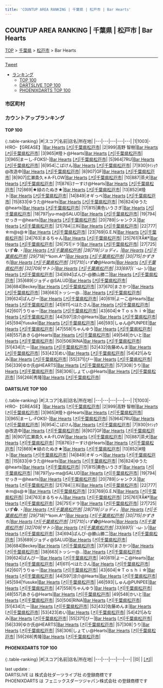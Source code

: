 ```yaml
---
title: 'COUNTUP AREA RANKING | 千葉県 | 松戸市 | Bar Hearts'
---
```

## COUNTUP AREA RANKING | 千葉県 | 松戸市 | Bar Hearts

[TOP](/darts/rank/) > [千葉県](/darts/rank/千葉県/) > [松戸市](/darts/rank/千葉県/松戸市/) > Bar Hearts

___

<a href="https://twitter.com/share?ref_src=twsrc%5Etfw" data-text="COUNTUP AREA RANKING | 千葉県松戸市Bar Hearts" class="twitter-share-button" data-hashtags="DARTSLIVE,PHOENIXDARTS,darts,ダーツ" data-show-count="false">Tweet</a>

* [ランキング](#カウントアップランキング)
    * [TOP 100](#top-100)
    * [DARTSLIVE TOP 100](#dartslive-top-100)
    * [PHOENIXDARTS TOP 100](#phoenixdarts-top-100)

### 市区町村

<ul>

</ul>

### カウントアップランキング

#### TOP 100



{:.table-ranking}
|#|スコア|名前|店名|所在地|
|---|---|---|---|---|
|1|1003|<span class="rank-name-dl">-H!RO-【GREASE】</span>|<a href="/darts/rank/shops/b5c2d3105f4af961a3f63593b5358cc4.html">Bar Hearts</a> <a href="https://search.dartslive.com/jp/shop/b5c2d3105f4af961a3f63593b5358cc4">[↗]</a>|<a href="/darts/rank/千葉県/松戸市">千葉県松戸市</a>|
|2|999|<span class="rank-name-dl">高野 智樹</span>|<a href="/darts/rank/shops/b5c2d3105f4af961a3f63593b5358cc4.html">Bar Hearts</a> <a href="https://search.dartslive.com/jp/shop/b5c2d3105f4af961a3f63593b5358cc4">[↗]</a>|<a href="/darts/rank/千葉県/松戸市">千葉県松戸市</a>|
|3|965|<span class="rank-name-dl">#陸ト@Hearts</span>|<a href="/darts/rank/shops/b5c2d3105f4af961a3f63593b5358cc4.html">Bar Hearts</a> <a href="https://search.dartslive.com/jp/shop/b5c2d3105f4af961a3f63593b5358cc4">[↗]</a>|<a href="/darts/rank/千葉県/松戸市">千葉県松戸市</a>|
|3|965|<span class="rank-name-dl">まーし-FOKS!-</span>|<a href="/darts/rank/shops/b5c2d3105f4af961a3f63593b5358cc4.html">Bar Hearts</a> <a href="https://search.dartslive.com/jp/shop/b5c2d3105f4af961a3f63593b5358cc4">[↗]</a>|<a href="/darts/rank/千葉県/松戸市">千葉県松戸市</a>|
|5|964|<span class="rank-name-dl">7RU</span>|<a href="/darts/rank/shops/b5c2d3105f4af961a3f63593b5358cc4.html">Bar Hearts</a> <a href="https://search.dartslive.com/jp/shop/b5c2d3105f4af961a3f63593b5358cc4">[↗]</a>|<a href="/darts/rank/千葉県/松戸市">千葉県松戸市</a>|
|6|954|<span class="rank-name-dl">こばけん</span>|<a href="/darts/rank/shops/b5c2d3105f4af961a3f63593b5358cc4.html">Bar Hearts</a> <a href="https://search.dartslive.com/jp/shop/b5c2d3105f4af961a3f63593b5358cc4">[↗]</a>|<a href="/darts/rank/千葉県/松戸市">千葉県松戸市</a>|
|7|930|<span class="rank-name-dl">ﾀｲｼｮｳ@改造中</span>|<a href="/darts/rank/shops/b5c2d3105f4af961a3f63593b5358cc4.html">Bar Hearts</a> <a href="https://search.dartslive.com/jp/shop/b5c2d3105f4af961a3f63593b5358cc4">[↗]</a>|<a href="/darts/rank/千葉県/松戸市">千葉県松戸市</a>|
|8|907|<span class="rank-name-dl">GF</span>|<a href="/darts/rank/shops/b5c2d3105f4af961a3f63593b5358cc4.html">Bar Hearts</a> <a href="https://search.dartslive.com/jp/shop/b5c2d3105f4af961a3f63593b5358cc4">[↗]</a>|<a href="/darts/rank/千葉県/松戸市">千葉県松戸市</a>|
|8|907|<span class="rank-name-dl">広瀬貴久＊A-FLOW</span>|<a href="/darts/rank/shops/b5c2d3105f4af961a3f63593b5358cc4.html">Bar Hearts</a> <a href="https://search.dartslive.com/jp/shop/b5c2d3105f4af961a3f63593b5358cc4">[↗]</a>|<a href="/darts/rank/千葉県/松戸市">千葉県松戸市</a>|
|10|887|<span class="rank-name-dl">茶犬</span>|<a href="/darts/rank/shops/b5c2d3105f4af961a3f63593b5358cc4.html">Bar Hearts</a> <a href="https://search.dartslive.com/jp/shop/b5c2d3105f4af961a3f63593b5358cc4">[↗]</a>|<a href="/darts/rank/千葉県/松戸市">千葉県松戸市</a>|
|11|876|<span class="rank-name-dl">けーすけ@Hearts</span>|<a href="/darts/rank/shops/b5c2d3105f4af961a3f63593b5358cc4.html">Bar Hearts</a> <a href="https://search.dartslive.com/jp/shop/b5c2d3105f4af961a3f63593b5358cc4">[↗]</a>|<a href="/darts/rank/千葉県/松戸市">千葉県松戸市</a>|
|12|869|<span class="rank-name-dl">★緑のたぬき★</span>|<a href="/darts/rank/shops/b5c2d3105f4af961a3f63593b5358cc4.html">Bar Hearts</a> <a href="https://search.dartslive.com/jp/shop/b5c2d3105f4af961a3f63593b5358cc4">[↗]</a>|<a href="/darts/rank/千葉県/松戸市">千葉県松戸市</a>|
|13|852|<span class="rank-name-dl">#陸ト</span>|<a href="/darts/rank/shops/b5c2d3105f4af961a3f63593b5358cc4.html">Bar Hearts</a> <a href="https://search.dartslive.com/jp/shop/b5c2d3105f4af961a3f63593b5358cc4">[↗]</a>|<a href="/darts/rank/千葉県/松戸市">千葉県松戸市</a>|
|14|849|<span class="rank-name-dl">オギっぺ</span>|<a href="/darts/rank/shops/b5c2d3105f4af961a3f63593b5358cc4.html">Bar Hearts</a> <a href="https://search.dartslive.com/jp/shop/b5c2d3105f4af961a3f63593b5358cc4">[↗]</a>|<a href="/darts/rank/千葉県/松戸市">千葉県松戸市</a>|
|15|833|<span class="rank-name-dl">ゆうた@Hearts</span>|<a href="/darts/rank/shops/b5c2d3105f4af961a3f63593b5358cc4.html">Bar Hearts</a> <a href="https://search.dartslive.com/jp/shop/b5c2d3105f4af961a3f63593b5358cc4">[↗]</a>|<a href="/darts/rank/千葉県/松戸市">千葉県松戸市</a>|
|16|824|<span class="rank-name-dl">ゆうた@hearts</span>|<a href="/darts/rank/shops/b5c2d3105f4af961a3f63593b5358cc4.html">Bar Hearts</a> <a href="https://search.dartslive.com/jp/shop/b5c2d3105f4af961a3f63593b5358cc4">[↗]</a>|<a href="/darts/rank/千葉県/松戸市">千葉県松戸市</a>|
|17|815|<span class="rank-name-dl">黄色いうさぎ</span>|<a href="/darts/rank/shops/b5c2d3105f4af961a3f63593b5358cc4.html">Bar Hearts</a> <a href="https://search.dartslive.com/jp/shop/b5c2d3105f4af961a3f63593b5358cc4">[↗]</a>|<a href="/darts/rank/千葉県/松戸市">千葉県松戸市</a>|
|18|797|<span class="rank-name-dl">yu-ma@SALUD</span>|<a href="/darts/rank/shops/b5c2d3105f4af961a3f63593b5358cc4.html">Bar Hearts</a> <a href="https://search.dartslive.com/jp/shop/b5c2d3105f4af961a3f63593b5358cc4">[↗]</a>|<a href="/darts/rank/千葉県/松戸市">千葉県松戸市</a>|
|19|794|<span class="rank-name-dl">せっきー@hearts</span>|<a href="/darts/rank/shops/b5c2d3105f4af961a3f63593b5358cc4.html">Bar Hearts</a> <a href="https://search.dartslive.com/jp/shop/b5c2d3105f4af961a3f63593b5358cc4">[↗]</a>|<a href="/darts/rank/千葉県/松戸市">千葉県松戸市</a>|
|20|789|<span class="rank-name-dl">シャンクス</span>|<a href="/darts/rank/shops/b5c2d3105f4af961a3f63593b5358cc4.html">Bar Hearts</a> <a href="https://search.dartslive.com/jp/shop/b5c2d3105f4af961a3f63593b5358cc4">[↗]</a>|<a href="/darts/rank/千葉県/松戸市">千葉県松戸市</a>|
|21|784|<span class="rank-name-dl">三科</span>|<a href="/darts/rank/shops/b5c2d3105f4af961a3f63593b5358cc4.html">Bar Hearts</a> <a href="https://search.dartslive.com/jp/shop/b5c2d3105f4af961a3f63593b5358cc4">[↗]</a>|<a href="/darts/rank/千葉県/松戸市">千葉県松戸市</a>|
|22|777|<span class="rank-name-dl">☆m@s@☆</span>|<a href="/darts/rank/shops/b5c2d3105f4af961a3f63593b5358cc4.html">Bar Hearts</a> <a href="https://search.dartslive.com/jp/shop/b5c2d3105f4af961a3f63593b5358cc4">[↗]</a>|<a href="/darts/rank/千葉県/松戸市">千葉県松戸市</a>|
|23|769|<span class="rank-name-dl">G.E.N</span>|<a href="/darts/rank/shops/b5c2d3105f4af961a3f63593b5358cc4.html">Bar Hearts</a> <a href="https://search.dartslive.com/jp/shop/b5c2d3105f4af961a3f63593b5358cc4">[↗]</a>|<a href="/darts/rank/千葉県/松戸市">千葉県松戸市</a>|
|24|763|<span class="rank-name-dl">まるちゃん</span>|<a href="/darts/rank/shops/b5c2d3105f4af961a3f63593b5358cc4.html">Bar Hearts</a> <a href="https://search.dartslive.com/jp/shop/b5c2d3105f4af961a3f63593b5358cc4">[↗]</a>|<a href="/darts/rank/千葉県/松戸市">千葉県松戸市</a>|
|25|761|<span class="rank-name-dl">₮Å₭ª</span>|<a href="/darts/rank/shops/b5c2d3105f4af961a3f63593b5358cc4.html">Bar Hearts</a> <a href="https://search.dartslive.com/jp/shop/b5c2d3105f4af961a3f63593b5358cc4">[↗]</a>|<a href="/darts/rank/千葉県/松戸市">千葉県松戸市</a>|
|26|751|<span class="rank-name-dl">ドラ</span>|<a href="/darts/rank/shops/b5c2d3105f4af961a3f63593b5358cc4.html">Bar Hearts</a> <a href="https://search.dartslive.com/jp/shop/b5c2d3105f4af961a3f63593b5358cc4">[↗]</a>|<a href="/darts/rank/千葉県/松戸市">千葉県松戸市</a>|
|27|725|<span class="rank-name-dl">いず✿.*・</span>|<a href="/darts/rank/shops/b5c2d3105f4af961a3f63593b5358cc4.html">Bar Hearts</a> <a href="https://search.dartslive.com/jp/shop/b5c2d3105f4af961a3f63593b5358cc4">[↗]</a>|<a href="/darts/rank/千葉県/松戸市">千葉県松戸市</a>|
|28|719|<span class="rank-name-dl">ジョディ。</span>|<a href="/darts/rank/shops/b5c2d3105f4af961a3f63593b5358cc4.html">Bar Hearts</a> <a href="https://search.dartslive.com/jp/shop/b5c2d3105f4af961a3f63593b5358cc4">[↗]</a>|<a href="/darts/rank/千葉県/松戸市">千葉県松戸市</a>|
|29|718|<span class="rank-name-dl">^^kom.A^^</span>|<a href="/darts/rank/shops/b5c2d3105f4af961a3f63593b5358cc4.html">Bar Hearts</a> <a href="https://search.dartslive.com/jp/shop/b5c2d3105f4af961a3f63593b5358cc4">[↗]</a>|<a href="/darts/rank/千葉県/松戸市">千葉県松戸市</a>|
|30|715|<span class="rank-name-dl">かずきち</span>|<a href="/darts/rank/shops/b5c2d3105f4af961a3f63593b5358cc4.html">Bar Hearts</a> <a href="https://search.dartslive.com/jp/shop/b5c2d3105f4af961a3f63593b5358cc4">[↗]</a>|<a href="/darts/rank/千葉県/松戸市">千葉県松戸市</a>|
|31|710|<span class="rank-name-dl">いず✿@Hearts</span>|<a href="/darts/rank/shops/b5c2d3105f4af961a3f63593b5358cc4.html">Bar Hearts</a> <a href="https://search.dartslive.com/jp/shop/b5c2d3105f4af961a3f63593b5358cc4">[↗]</a>|<a href="/darts/rank/千葉県/松戸市">千葉県松戸市</a>|
|32|709|<span class="rank-name-dl">サトシ</span>|<a href="/darts/rank/shops/b5c2d3105f4af961a3f63593b5358cc4.html">Bar Hearts</a> <a href="https://search.dartslive.com/jp/shop/b5c2d3105f4af961a3f63593b5358cc4">[↗]</a>|<a href="/darts/rank/千葉県/松戸市">千葉県松戸市</a>|
|33|697|<span class="rank-name-dl">(* ´-ω- )ﾉ</span>|<a href="/darts/rank/shops/b5c2d3105f4af961a3f63593b5358cc4.html">Bar Hearts</a> <a href="https://search.dartslive.com/jp/shop/b5c2d3105f4af961a3f63593b5358cc4">[↗]</a>|<a href="/darts/rank/千葉県/松戸市">千葉県松戸市</a>|
|34|694|<span class="rank-name-dl">ぱんぴ-@勝山勝二</span>|<a href="/darts/rank/shops/b5c2d3105f4af961a3f63593b5358cc4.html">Bar Hearts</a> <a href="https://search.dartslive.com/jp/shop/b5c2d3105f4af961a3f63593b5358cc4">[↗]</a>|<a href="/darts/rank/千葉県/松戸市">千葉県松戸市</a>|
|35|689|<span class="rank-name-dl">ジョディ@SALUD</span>|<a href="/darts/rank/shops/b5c2d3105f4af961a3f63593b5358cc4.html">Bar Hearts</a> <a href="https://search.dartslive.com/jp/shop/b5c2d3105f4af961a3f63593b5358cc4">[↗]</a>|<a href="/darts/rank/千葉県/松戸市">千葉県松戸市</a>|
|36|684|<span class="rank-name-dl">Beckey</span>|<a href="/darts/rank/shops/b5c2d3105f4af961a3f63593b5358cc4.html">Bar Hearts</a> <a href="https://search.dartslive.com/jp/shop/b5c2d3105f4af961a3f63593b5358cc4">[↗]</a>|<a href="/darts/rank/千葉県/松戸市">千葉県松戸市</a>|
|37|670|<span class="rank-name-dl">まさかつ</span>|<a href="/darts/rank/shops/b5c2d3105f4af961a3f63593b5358cc4.html">Bar Hearts</a> <a href="https://search.dartslive.com/jp/shop/b5c2d3105f4af961a3f63593b5358cc4">[↗]</a>|<a href="/darts/rank/千葉県/松戸市">千葉県松戸市</a>|
|38|663|<span class="rank-name-dl">トッシー@…</span>|<a href="/darts/rank/shops/b5c2d3105f4af961a3f63593b5358cc4.html">Bar Hearts</a> <a href="https://search.dartslive.com/jp/shop/b5c2d3105f4af961a3f63593b5358cc4">[↗]</a>|<a href="/darts/rank/千葉県/松戸市">千葉県松戸市</a>|
|39|624|<span class="rank-name-dl">ぱんぴー</span>|<a href="/darts/rank/shops/b5c2d3105f4af961a3f63593b5358cc4.html">Bar Hearts</a> <a href="https://search.dartslive.com/jp/shop/b5c2d3105f4af961a3f63593b5358cc4">[↗]</a>|<a href="/darts/rank/千葉県/松戸市">千葉県松戸市</a>|
|40|619|<span class="rank-name-dl">よーこ@Hearts</span>|<a href="/darts/rank/shops/b5c2d3105f4af961a3f63593b5358cc4.html">Bar Hearts</a> <a href="https://search.dartslive.com/jp/shop/b5c2d3105f4af961a3f63593b5358cc4">[↗]</a>|<a href="/darts/rank/千葉県/松戸市">千葉県松戸市</a>|
|41|611|<span class="rank-name-dl">ぺはたさん</span>|<a href="/darts/rank/shops/b5c2d3105f4af961a3f63593b5358cc4.html">Bar Hearts</a> <a href="https://search.dartslive.com/jp/shop/b5c2d3105f4af961a3f63593b5358cc4">[↗]</a>|<a href="/darts/rank/千葉県/松戸市">千葉県松戸市</a>|
|42|607|<span class="rank-name-dl">うりゅー</span>|<a href="/darts/rank/shops/b5c2d3105f4af961a3f63593b5358cc4.html">Bar Hearts</a> <a href="https://search.dartslive.com/jp/shop/b5c2d3105f4af961a3f63593b5358cc4">[↗]</a>|<a href="/darts/rank/千葉県/松戸市">千葉県松戸市</a>|
|43|604|<span class="rank-name-dl">☆Ｔｏｓｈｉ☆</span>|<a href="/darts/rank/shops/b5c2d3105f4af961a3f63593b5358cc4.html">Bar Hearts</a> <a href="https://search.dartslive.com/jp/shop/b5c2d3105f4af961a3f63593b5358cc4">[↗]</a>|<a href="/darts/rank/千葉県/松戸市">千葉県松戸市</a>|
|44|597|<span class="rank-name-dl">涼介@Hearts</span>|<a href="/darts/rank/shops/b5c2d3105f4af961a3f63593b5358cc4.html">Bar Hearts</a> <a href="https://search.dartslive.com/jp/shop/b5c2d3105f4af961a3f63593b5358cc4">[↗]</a>|<a href="/darts/rank/千葉県/松戸市">千葉県松戸市</a>|
|45|594|<span class="rank-name-dl">Yusuke</span>|<a href="/darts/rank/shops/b5c2d3105f4af961a3f63593b5358cc4.html">Bar Hearts</a> <a href="https://search.dartslive.com/jp/shop/b5c2d3105f4af961a3f63593b5358cc4">[↗]</a>|<a href="/darts/rank/千葉県/松戸市">千葉県松戸市</a>|
|46|593|<span class="rank-name-dl">しゅん@PUNPEE</span>|<a href="/darts/rank/shops/b5c2d3105f4af961a3f63593b5358cc4.html">Bar Hearts</a> <a href="https://search.dartslive.com/jp/shop/b5c2d3105f4af961a3f63593b5358cc4">[↗]</a>|<a href="/darts/rank/千葉県/松戸市">千葉県松戸市</a>|
|47|558|<span class="rank-name-dl">ちゃんゆう</span>|<a href="/darts/rank/shops/b5c2d3105f4af961a3f63593b5358cc4.html">Bar Hearts</a> <a href="https://search.dartslive.com/jp/shop/b5c2d3105f4af961a3f63593b5358cc4">[↗]</a>|<a href="/darts/rank/千葉県/松戸市">千葉県松戸市</a>|
|48|557|<span class="rank-name-dl">あきら@Hearts</span>|<a href="/darts/rank/shops/b5c2d3105f4af961a3f63593b5358cc4.html">Bar Hearts</a> <a href="https://search.dartslive.com/jp/shop/b5c2d3105f4af961a3f63593b5358cc4">[↗]</a>|<a href="/darts/rank/千葉県/松戸市">千葉県松戸市</a>|
|49|548|<span class="rank-name-dl">かいと</span>|<a href="/darts/rank/shops/b5c2d3105f4af961a3f63593b5358cc4.html">Bar Hearts</a> <a href="https://search.dartslive.com/jp/shop/b5c2d3105f4af961a3f63593b5358cc4">[↗]</a>|<a href="/darts/rank/千葉県/松戸市">千葉県松戸市</a>|
|50|506|<span class="rank-name-dl">RINA</span>|<a href="/darts/rank/shops/b5c2d3105f4af961a3f63593b5358cc4.html">Bar Hearts</a> <a href="https://search.dartslive.com/jp/shop/b5c2d3105f4af961a3f63593b5358cc4">[↗]</a>|<a href="/darts/rank/千葉県/松戸市">千葉県松戸市</a>|
|51|434|<span class="rank-name-dl">たー</span>|<a href="/darts/rank/shops/b5c2d3105f4af961a3f63593b5358cc4.html">Bar Hearts</a> <a href="https://search.dartslive.com/jp/shop/b5c2d3105f4af961a3f63593b5358cc4">[↗]</a>|<a href="/darts/rank/千葉県/松戸市">千葉県松戸市</a>|
|52|432|<span class="rank-name-dl">佐藤めんま</span>|<a href="/darts/rank/shops/b5c2d3105f4af961a3f63593b5358cc4.html">Bar Hearts</a> <a href="https://search.dartslive.com/jp/shop/b5c2d3105f4af961a3f63593b5358cc4">[↗]</a>|<a href="/darts/rank/千葉県/松戸市">千葉県松戸市</a>|
|53|423|<span class="rank-name-dl">めい</span>|<a href="/darts/rank/shops/b5c2d3105f4af961a3f63593b5358cc4.html">Bar Hearts</a> <a href="https://search.dartslive.com/jp/shop/b5c2d3105f4af961a3f63593b5358cc4">[↗]</a>|<a href="/darts/rank/千葉県/松戸市">千葉県松戸市</a>|
|54|421|<span class="rank-name-dl">みなみ</span>|<a href="/darts/rank/shops/b5c2d3105f4af961a3f63593b5358cc4.html">Bar Hearts</a> <a href="https://search.dartslive.com/jp/shop/b5c2d3105f4af961a3f63593b5358cc4">[↗]</a>|<a href="/darts/rank/千葉県/松戸市">千葉県松戸市</a>|
|55|371|<span class="rank-name-dl">ぴー</span>|<a href="/darts/rank/shops/b5c2d3105f4af961a3f63593b5358cc4.html">Bar Hearts</a> <a href="https://search.dartslive.com/jp/shop/b5c2d3105f4af961a3f63593b5358cc4">[↗]</a>|<a href="/darts/rank/千葉県/松戸市">千葉県松戸市</a>|
|56|339|<span class="rank-name-dl">ゆか氏@HEARTS</span>|<a href="/darts/rank/shops/b5c2d3105f4af961a3f63593b5358cc4.html">Bar Hearts</a> <a href="https://search.dartslive.com/jp/shop/b5c2d3105f4af961a3f63593b5358cc4">[↗]</a>|<a href="/darts/rank/千葉県/松戸市">千葉県松戸市</a>|
|57|308|<span class="rank-name-dl">うり</span>|<a href="/darts/rank/shops/b5c2d3105f4af961a3f63593b5358cc4.html">Bar Hearts</a> <a href="https://search.dartslive.com/jp/shop/b5c2d3105f4af961a3f63593b5358cc4">[↗]</a>|<a href="/darts/rank/千葉県/松戸市">千葉県松戸市</a>|
|58|306|<span class="rank-name-dl">しょてぃ@Hearts</span>|<a href="/darts/rank/shops/b5c2d3105f4af961a3f63593b5358cc4.html">Bar Hearts</a> <a href="https://search.dartslive.com/jp/shop/b5c2d3105f4af961a3f63593b5358cc4">[↗]</a>|<a href="/darts/rank/千葉県/松戸市">千葉県松戸市</a>|
|59|268|<span class="rank-name-dl">秀隆</span>|<a href="/darts/rank/shops/b5c2d3105f4af961a3f63593b5358cc4.html">Bar Hearts</a> <a href="https://search.dartslive.com/jp/shop/b5c2d3105f4af961a3f63593b5358cc4">[↗]</a>|<a href="/darts/rank/千葉県/松戸市">千葉県松戸市</a>|


#### DARTSLIVE TOP 100



{:.table-ranking}
|#|スコア|名前|店名|所在地|
|---|---|---|---|---|
|1|1003|<span class="rank-name-dl">-H!RO-【GREASE】</span>|<a href="/darts/rank/shops/b5c2d3105f4af961a3f63593b5358cc4.html">Bar Hearts</a> <a href="https://search.dartslive.com/jp/shop/b5c2d3105f4af961a3f63593b5358cc4">[↗]</a>|<a href="/darts/rank/千葉県/松戸市">千葉県松戸市</a>|
|2|999|<span class="rank-name-dl">高野 智樹</span>|<a href="/darts/rank/shops/b5c2d3105f4af961a3f63593b5358cc4.html">Bar Hearts</a> <a href="https://search.dartslive.com/jp/shop/b5c2d3105f4af961a3f63593b5358cc4">[↗]</a>|<a href="/darts/rank/千葉県/松戸市">千葉県松戸市</a>|
|3|965|<span class="rank-name-dl">#陸ト@Hearts</span>|<a href="/darts/rank/shops/b5c2d3105f4af961a3f63593b5358cc4.html">Bar Hearts</a> <a href="https://search.dartslive.com/jp/shop/b5c2d3105f4af961a3f63593b5358cc4">[↗]</a>|<a href="/darts/rank/千葉県/松戸市">千葉県松戸市</a>|
|3|965|<span class="rank-name-dl">まーし-FOKS!-</span>|<a href="/darts/rank/shops/b5c2d3105f4af961a3f63593b5358cc4.html">Bar Hearts</a> <a href="https://search.dartslive.com/jp/shop/b5c2d3105f4af961a3f63593b5358cc4">[↗]</a>|<a href="/darts/rank/千葉県/松戸市">千葉県松戸市</a>|
|5|964|<span class="rank-name-dl">7RU</span>|<a href="/darts/rank/shops/b5c2d3105f4af961a3f63593b5358cc4.html">Bar Hearts</a> <a href="https://search.dartslive.com/jp/shop/b5c2d3105f4af961a3f63593b5358cc4">[↗]</a>|<a href="/darts/rank/千葉県/松戸市">千葉県松戸市</a>|
|6|954|<span class="rank-name-dl">こばけん</span>|<a href="/darts/rank/shops/b5c2d3105f4af961a3f63593b5358cc4.html">Bar Hearts</a> <a href="https://search.dartslive.com/jp/shop/b5c2d3105f4af961a3f63593b5358cc4">[↗]</a>|<a href="/darts/rank/千葉県/松戸市">千葉県松戸市</a>|
|7|930|<span class="rank-name-dl">ﾀｲｼｮｳ@改造中</span>|<a href="/darts/rank/shops/b5c2d3105f4af961a3f63593b5358cc4.html">Bar Hearts</a> <a href="https://search.dartslive.com/jp/shop/b5c2d3105f4af961a3f63593b5358cc4">[↗]</a>|<a href="/darts/rank/千葉県/松戸市">千葉県松戸市</a>|
|8|907|<span class="rank-name-dl">GF</span>|<a href="/darts/rank/shops/b5c2d3105f4af961a3f63593b5358cc4.html">Bar Hearts</a> <a href="https://search.dartslive.com/jp/shop/b5c2d3105f4af961a3f63593b5358cc4">[↗]</a>|<a href="/darts/rank/千葉県/松戸市">千葉県松戸市</a>|
|8|907|<span class="rank-name-dl">広瀬貴久＊A-FLOW</span>|<a href="/darts/rank/shops/b5c2d3105f4af961a3f63593b5358cc4.html">Bar Hearts</a> <a href="https://search.dartslive.com/jp/shop/b5c2d3105f4af961a3f63593b5358cc4">[↗]</a>|<a href="/darts/rank/千葉県/松戸市">千葉県松戸市</a>|
|10|887|<span class="rank-name-dl">茶犬</span>|<a href="/darts/rank/shops/b5c2d3105f4af961a3f63593b5358cc4.html">Bar Hearts</a> <a href="https://search.dartslive.com/jp/shop/b5c2d3105f4af961a3f63593b5358cc4">[↗]</a>|<a href="/darts/rank/千葉県/松戸市">千葉県松戸市</a>|
|11|876|<span class="rank-name-dl">けーすけ@Hearts</span>|<a href="/darts/rank/shops/b5c2d3105f4af961a3f63593b5358cc4.html">Bar Hearts</a> <a href="https://search.dartslive.com/jp/shop/b5c2d3105f4af961a3f63593b5358cc4">[↗]</a>|<a href="/darts/rank/千葉県/松戸市">千葉県松戸市</a>|
|12|869|<span class="rank-name-dl">★緑のたぬき★</span>|<a href="/darts/rank/shops/b5c2d3105f4af961a3f63593b5358cc4.html">Bar Hearts</a> <a href="https://search.dartslive.com/jp/shop/b5c2d3105f4af961a3f63593b5358cc4">[↗]</a>|<a href="/darts/rank/千葉県/松戸市">千葉県松戸市</a>|
|13|852|<span class="rank-name-dl">#陸ト</span>|<a href="/darts/rank/shops/b5c2d3105f4af961a3f63593b5358cc4.html">Bar Hearts</a> <a href="https://search.dartslive.com/jp/shop/b5c2d3105f4af961a3f63593b5358cc4">[↗]</a>|<a href="/darts/rank/千葉県/松戸市">千葉県松戸市</a>|
|14|849|<span class="rank-name-dl">オギっぺ</span>|<a href="/darts/rank/shops/b5c2d3105f4af961a3f63593b5358cc4.html">Bar Hearts</a> <a href="https://search.dartslive.com/jp/shop/b5c2d3105f4af961a3f63593b5358cc4">[↗]</a>|<a href="/darts/rank/千葉県/松戸市">千葉県松戸市</a>|
|15|833|<span class="rank-name-dl">ゆうた@Hearts</span>|<a href="/darts/rank/shops/b5c2d3105f4af961a3f63593b5358cc4.html">Bar Hearts</a> <a href="https://search.dartslive.com/jp/shop/b5c2d3105f4af961a3f63593b5358cc4">[↗]</a>|<a href="/darts/rank/千葉県/松戸市">千葉県松戸市</a>|
|16|824|<span class="rank-name-dl">ゆうた@hearts</span>|<a href="/darts/rank/shops/b5c2d3105f4af961a3f63593b5358cc4.html">Bar Hearts</a> <a href="https://search.dartslive.com/jp/shop/b5c2d3105f4af961a3f63593b5358cc4">[↗]</a>|<a href="/darts/rank/千葉県/松戸市">千葉県松戸市</a>|
|17|815|<span class="rank-name-dl">黄色いうさぎ</span>|<a href="/darts/rank/shops/b5c2d3105f4af961a3f63593b5358cc4.html">Bar Hearts</a> <a href="https://search.dartslive.com/jp/shop/b5c2d3105f4af961a3f63593b5358cc4">[↗]</a>|<a href="/darts/rank/千葉県/松戸市">千葉県松戸市</a>|
|18|797|<span class="rank-name-dl">yu-ma@SALUD</span>|<a href="/darts/rank/shops/b5c2d3105f4af961a3f63593b5358cc4.html">Bar Hearts</a> <a href="https://search.dartslive.com/jp/shop/b5c2d3105f4af961a3f63593b5358cc4">[↗]</a>|<a href="/darts/rank/千葉県/松戸市">千葉県松戸市</a>|
|19|794|<span class="rank-name-dl">せっきー@hearts</span>|<a href="/darts/rank/shops/b5c2d3105f4af961a3f63593b5358cc4.html">Bar Hearts</a> <a href="https://search.dartslive.com/jp/shop/b5c2d3105f4af961a3f63593b5358cc4">[↗]</a>|<a href="/darts/rank/千葉県/松戸市">千葉県松戸市</a>|
|20|789|<span class="rank-name-dl">シャンクス</span>|<a href="/darts/rank/shops/b5c2d3105f4af961a3f63593b5358cc4.html">Bar Hearts</a> <a href="https://search.dartslive.com/jp/shop/b5c2d3105f4af961a3f63593b5358cc4">[↗]</a>|<a href="/darts/rank/千葉県/松戸市">千葉県松戸市</a>|
|21|784|<span class="rank-name-dl">三科</span>|<a href="/darts/rank/shops/b5c2d3105f4af961a3f63593b5358cc4.html">Bar Hearts</a> <a href="https://search.dartslive.com/jp/shop/b5c2d3105f4af961a3f63593b5358cc4">[↗]</a>|<a href="/darts/rank/千葉県/松戸市">千葉県松戸市</a>|
|22|777|<span class="rank-name-dl">☆m@s@☆</span>|<a href="/darts/rank/shops/b5c2d3105f4af961a3f63593b5358cc4.html">Bar Hearts</a> <a href="https://search.dartslive.com/jp/shop/b5c2d3105f4af961a3f63593b5358cc4">[↗]</a>|<a href="/darts/rank/千葉県/松戸市">千葉県松戸市</a>|
|23|769|<span class="rank-name-dl">G.E.N</span>|<a href="/darts/rank/shops/b5c2d3105f4af961a3f63593b5358cc4.html">Bar Hearts</a> <a href="https://search.dartslive.com/jp/shop/b5c2d3105f4af961a3f63593b5358cc4">[↗]</a>|<a href="/darts/rank/千葉県/松戸市">千葉県松戸市</a>|
|24|763|<span class="rank-name-dl">まるちゃん</span>|<a href="/darts/rank/shops/b5c2d3105f4af961a3f63593b5358cc4.html">Bar Hearts</a> <a href="https://search.dartslive.com/jp/shop/b5c2d3105f4af961a3f63593b5358cc4">[↗]</a>|<a href="/darts/rank/千葉県/松戸市">千葉県松戸市</a>|
|25|761|<span class="rank-name-dl">₮Å₭ª</span>|<a href="/darts/rank/shops/b5c2d3105f4af961a3f63593b5358cc4.html">Bar Hearts</a> <a href="https://search.dartslive.com/jp/shop/b5c2d3105f4af961a3f63593b5358cc4">[↗]</a>|<a href="/darts/rank/千葉県/松戸市">千葉県松戸市</a>|
|26|751|<span class="rank-name-dl">ドラ</span>|<a href="/darts/rank/shops/b5c2d3105f4af961a3f63593b5358cc4.html">Bar Hearts</a> <a href="https://search.dartslive.com/jp/shop/b5c2d3105f4af961a3f63593b5358cc4">[↗]</a>|<a href="/darts/rank/千葉県/松戸市">千葉県松戸市</a>|
|27|725|<span class="rank-name-dl">いず✿.*・</span>|<a href="/darts/rank/shops/b5c2d3105f4af961a3f63593b5358cc4.html">Bar Hearts</a> <a href="https://search.dartslive.com/jp/shop/b5c2d3105f4af961a3f63593b5358cc4">[↗]</a>|<a href="/darts/rank/千葉県/松戸市">千葉県松戸市</a>|
|28|719|<span class="rank-name-dl">ジョディ。</span>|<a href="/darts/rank/shops/b5c2d3105f4af961a3f63593b5358cc4.html">Bar Hearts</a> <a href="https://search.dartslive.com/jp/shop/b5c2d3105f4af961a3f63593b5358cc4">[↗]</a>|<a href="/darts/rank/千葉県/松戸市">千葉県松戸市</a>|
|29|718|<span class="rank-name-dl">^^kom.A^^</span>|<a href="/darts/rank/shops/b5c2d3105f4af961a3f63593b5358cc4.html">Bar Hearts</a> <a href="https://search.dartslive.com/jp/shop/b5c2d3105f4af961a3f63593b5358cc4">[↗]</a>|<a href="/darts/rank/千葉県/松戸市">千葉県松戸市</a>|
|30|715|<span class="rank-name-dl">かずきち</span>|<a href="/darts/rank/shops/b5c2d3105f4af961a3f63593b5358cc4.html">Bar Hearts</a> <a href="https://search.dartslive.com/jp/shop/b5c2d3105f4af961a3f63593b5358cc4">[↗]</a>|<a href="/darts/rank/千葉県/松戸市">千葉県松戸市</a>|
|31|710|<span class="rank-name-dl">いず✿@Hearts</span>|<a href="/darts/rank/shops/b5c2d3105f4af961a3f63593b5358cc4.html">Bar Hearts</a> <a href="https://search.dartslive.com/jp/shop/b5c2d3105f4af961a3f63593b5358cc4">[↗]</a>|<a href="/darts/rank/千葉県/松戸市">千葉県松戸市</a>|
|32|709|<span class="rank-name-dl">サトシ</span>|<a href="/darts/rank/shops/b5c2d3105f4af961a3f63593b5358cc4.html">Bar Hearts</a> <a href="https://search.dartslive.com/jp/shop/b5c2d3105f4af961a3f63593b5358cc4">[↗]</a>|<a href="/darts/rank/千葉県/松戸市">千葉県松戸市</a>|
|33|697|<span class="rank-name-dl">(* ´-ω- )ﾉ</span>|<a href="/darts/rank/shops/b5c2d3105f4af961a3f63593b5358cc4.html">Bar Hearts</a> <a href="https://search.dartslive.com/jp/shop/b5c2d3105f4af961a3f63593b5358cc4">[↗]</a>|<a href="/darts/rank/千葉県/松戸市">千葉県松戸市</a>|
|34|694|<span class="rank-name-dl">ぱんぴ-@勝山勝二</span>|<a href="/darts/rank/shops/b5c2d3105f4af961a3f63593b5358cc4.html">Bar Hearts</a> <a href="https://search.dartslive.com/jp/shop/b5c2d3105f4af961a3f63593b5358cc4">[↗]</a>|<a href="/darts/rank/千葉県/松戸市">千葉県松戸市</a>|
|35|689|<span class="rank-name-dl">ジョディ@SALUD</span>|<a href="/darts/rank/shops/b5c2d3105f4af961a3f63593b5358cc4.html">Bar Hearts</a> <a href="https://search.dartslive.com/jp/shop/b5c2d3105f4af961a3f63593b5358cc4">[↗]</a>|<a href="/darts/rank/千葉県/松戸市">千葉県松戸市</a>|
|36|684|<span class="rank-name-dl">Beckey</span>|<a href="/darts/rank/shops/b5c2d3105f4af961a3f63593b5358cc4.html">Bar Hearts</a> <a href="https://search.dartslive.com/jp/shop/b5c2d3105f4af961a3f63593b5358cc4">[↗]</a>|<a href="/darts/rank/千葉県/松戸市">千葉県松戸市</a>|
|37|670|<span class="rank-name-dl">まさかつ</span>|<a href="/darts/rank/shops/b5c2d3105f4af961a3f63593b5358cc4.html">Bar Hearts</a> <a href="https://search.dartslive.com/jp/shop/b5c2d3105f4af961a3f63593b5358cc4">[↗]</a>|<a href="/darts/rank/千葉県/松戸市">千葉県松戸市</a>|
|38|663|<span class="rank-name-dl">トッシー@…</span>|<a href="/darts/rank/shops/b5c2d3105f4af961a3f63593b5358cc4.html">Bar Hearts</a> <a href="https://search.dartslive.com/jp/shop/b5c2d3105f4af961a3f63593b5358cc4">[↗]</a>|<a href="/darts/rank/千葉県/松戸市">千葉県松戸市</a>|
|39|624|<span class="rank-name-dl">ぱんぴー</span>|<a href="/darts/rank/shops/b5c2d3105f4af961a3f63593b5358cc4.html">Bar Hearts</a> <a href="https://search.dartslive.com/jp/shop/b5c2d3105f4af961a3f63593b5358cc4">[↗]</a>|<a href="/darts/rank/千葉県/松戸市">千葉県松戸市</a>|
|40|619|<span class="rank-name-dl">よーこ@Hearts</span>|<a href="/darts/rank/shops/b5c2d3105f4af961a3f63593b5358cc4.html">Bar Hearts</a> <a href="https://search.dartslive.com/jp/shop/b5c2d3105f4af961a3f63593b5358cc4">[↗]</a>|<a href="/darts/rank/千葉県/松戸市">千葉県松戸市</a>|
|41|611|<span class="rank-name-dl">ぺはたさん</span>|<a href="/darts/rank/shops/b5c2d3105f4af961a3f63593b5358cc4.html">Bar Hearts</a> <a href="https://search.dartslive.com/jp/shop/b5c2d3105f4af961a3f63593b5358cc4">[↗]</a>|<a href="/darts/rank/千葉県/松戸市">千葉県松戸市</a>|
|42|607|<span class="rank-name-dl">うりゅー</span>|<a href="/darts/rank/shops/b5c2d3105f4af961a3f63593b5358cc4.html">Bar Hearts</a> <a href="https://search.dartslive.com/jp/shop/b5c2d3105f4af961a3f63593b5358cc4">[↗]</a>|<a href="/darts/rank/千葉県/松戸市">千葉県松戸市</a>|
|43|604|<span class="rank-name-dl">☆Ｔｏｓｈｉ☆</span>|<a href="/darts/rank/shops/b5c2d3105f4af961a3f63593b5358cc4.html">Bar Hearts</a> <a href="https://search.dartslive.com/jp/shop/b5c2d3105f4af961a3f63593b5358cc4">[↗]</a>|<a href="/darts/rank/千葉県/松戸市">千葉県松戸市</a>|
|44|597|<span class="rank-name-dl">涼介@Hearts</span>|<a href="/darts/rank/shops/b5c2d3105f4af961a3f63593b5358cc4.html">Bar Hearts</a> <a href="https://search.dartslive.com/jp/shop/b5c2d3105f4af961a3f63593b5358cc4">[↗]</a>|<a href="/darts/rank/千葉県/松戸市">千葉県松戸市</a>|
|45|594|<span class="rank-name-dl">Yusuke</span>|<a href="/darts/rank/shops/b5c2d3105f4af961a3f63593b5358cc4.html">Bar Hearts</a> <a href="https://search.dartslive.com/jp/shop/b5c2d3105f4af961a3f63593b5358cc4">[↗]</a>|<a href="/darts/rank/千葉県/松戸市">千葉県松戸市</a>|
|46|593|<span class="rank-name-dl">しゅん@PUNPEE</span>|<a href="/darts/rank/shops/b5c2d3105f4af961a3f63593b5358cc4.html">Bar Hearts</a> <a href="https://search.dartslive.com/jp/shop/b5c2d3105f4af961a3f63593b5358cc4">[↗]</a>|<a href="/darts/rank/千葉県/松戸市">千葉県松戸市</a>|
|47|558|<span class="rank-name-dl">ちゃんゆう</span>|<a href="/darts/rank/shops/b5c2d3105f4af961a3f63593b5358cc4.html">Bar Hearts</a> <a href="https://search.dartslive.com/jp/shop/b5c2d3105f4af961a3f63593b5358cc4">[↗]</a>|<a href="/darts/rank/千葉県/松戸市">千葉県松戸市</a>|
|48|557|<span class="rank-name-dl">あきら@Hearts</span>|<a href="/darts/rank/shops/b5c2d3105f4af961a3f63593b5358cc4.html">Bar Hearts</a> <a href="https://search.dartslive.com/jp/shop/b5c2d3105f4af961a3f63593b5358cc4">[↗]</a>|<a href="/darts/rank/千葉県/松戸市">千葉県松戸市</a>|
|49|548|<span class="rank-name-dl">かいと</span>|<a href="/darts/rank/shops/b5c2d3105f4af961a3f63593b5358cc4.html">Bar Hearts</a> <a href="https://search.dartslive.com/jp/shop/b5c2d3105f4af961a3f63593b5358cc4">[↗]</a>|<a href="/darts/rank/千葉県/松戸市">千葉県松戸市</a>|
|50|506|<span class="rank-name-dl">RINA</span>|<a href="/darts/rank/shops/b5c2d3105f4af961a3f63593b5358cc4.html">Bar Hearts</a> <a href="https://search.dartslive.com/jp/shop/b5c2d3105f4af961a3f63593b5358cc4">[↗]</a>|<a href="/darts/rank/千葉県/松戸市">千葉県松戸市</a>|
|51|434|<span class="rank-name-dl">たー</span>|<a href="/darts/rank/shops/b5c2d3105f4af961a3f63593b5358cc4.html">Bar Hearts</a> <a href="https://search.dartslive.com/jp/shop/b5c2d3105f4af961a3f63593b5358cc4">[↗]</a>|<a href="/darts/rank/千葉県/松戸市">千葉県松戸市</a>|
|52|432|<span class="rank-name-dl">佐藤めんま</span>|<a href="/darts/rank/shops/b5c2d3105f4af961a3f63593b5358cc4.html">Bar Hearts</a> <a href="https://search.dartslive.com/jp/shop/b5c2d3105f4af961a3f63593b5358cc4">[↗]</a>|<a href="/darts/rank/千葉県/松戸市">千葉県松戸市</a>|
|53|423|<span class="rank-name-dl">めい</span>|<a href="/darts/rank/shops/b5c2d3105f4af961a3f63593b5358cc4.html">Bar Hearts</a> <a href="https://search.dartslive.com/jp/shop/b5c2d3105f4af961a3f63593b5358cc4">[↗]</a>|<a href="/darts/rank/千葉県/松戸市">千葉県松戸市</a>|
|54|421|<span class="rank-name-dl">みなみ</span>|<a href="/darts/rank/shops/b5c2d3105f4af961a3f63593b5358cc4.html">Bar Hearts</a> <a href="https://search.dartslive.com/jp/shop/b5c2d3105f4af961a3f63593b5358cc4">[↗]</a>|<a href="/darts/rank/千葉県/松戸市">千葉県松戸市</a>|
|55|371|<span class="rank-name-dl">ぴー</span>|<a href="/darts/rank/shops/b5c2d3105f4af961a3f63593b5358cc4.html">Bar Hearts</a> <a href="https://search.dartslive.com/jp/shop/b5c2d3105f4af961a3f63593b5358cc4">[↗]</a>|<a href="/darts/rank/千葉県/松戸市">千葉県松戸市</a>|
|56|339|<span class="rank-name-dl">ゆか氏@HEARTS</span>|<a href="/darts/rank/shops/b5c2d3105f4af961a3f63593b5358cc4.html">Bar Hearts</a> <a href="https://search.dartslive.com/jp/shop/b5c2d3105f4af961a3f63593b5358cc4">[↗]</a>|<a href="/darts/rank/千葉県/松戸市">千葉県松戸市</a>|
|57|308|<span class="rank-name-dl">うり</span>|<a href="/darts/rank/shops/b5c2d3105f4af961a3f63593b5358cc4.html">Bar Hearts</a> <a href="https://search.dartslive.com/jp/shop/b5c2d3105f4af961a3f63593b5358cc4">[↗]</a>|<a href="/darts/rank/千葉県/松戸市">千葉県松戸市</a>|
|58|306|<span class="rank-name-dl">しょてぃ@Hearts</span>|<a href="/darts/rank/shops/b5c2d3105f4af961a3f63593b5358cc4.html">Bar Hearts</a> <a href="https://search.dartslive.com/jp/shop/b5c2d3105f4af961a3f63593b5358cc4">[↗]</a>|<a href="/darts/rank/千葉県/松戸市">千葉県松戸市</a>|
|59|268|<span class="rank-name-dl">秀隆</span>|<a href="/darts/rank/shops/b5c2d3105f4af961a3f63593b5358cc4.html">Bar Hearts</a> <a href="https://search.dartslive.com/jp/shop/b5c2d3105f4af961a3f63593b5358cc4">[↗]</a>|<a href="/darts/rank/千葉県/松戸市">千葉県松戸市</a>|


#### PHOENIXDARTS TOP 100



{:.table-ranking}
|#|スコア|名前|店名|所在地|
|---|---|---|---|---|
||0|<span class="rank-name-dl"> </span>|<a href="/darts/rank/shops/.html"></a> <a href="">[↗]</a>|<a href="/darts/rank//"></a>|


<div class="footer border-top border-gray-light mt-5 pt-3 text-right text-gray">
    last update : <span style="font-weight: italic" id="foot_last_modified"></span><br />
    DARTSLIVE は 株式会社ダーツライブ社 の登録商標です<br />
    PHOENIXDARTS は フェニックスダーツジャパン株式会社 の登録商標です<br />
</div>

<script src="https://cdnjs.cloudflare.com/ajax/libs/jquery.tablesorter/2.31.3/js/jquery.tablesorter.min.js" integrity="sha512-qzgd5cYSZcosqpzpn7zF2ZId8f/8CHmFKZ8j7mU4OUXTNRd5g+ZHBPsgKEwoqxCtdQvExE5LprwwPAgoicguNg==" crossorigin="anonymous" referrerpolicy="no-referrer"></script>
<link rel="stylesheet" href="https://cdnjs.cloudflare.com/ajax/libs/jquery.tablesorter/2.31.3/css/theme.default.min.css" integrity="sha512-wghhOJkjQX0Lh3NSWvNKeZ0ZpNn+SPVXX1Qyc9OCaogADktxrBiBdKGDoqVUOyhStvMBmJQ8ZdMHiR3wuEq8+w==" crossorigin="anonymous" referrerpolicy="no-referrer" />
<script>
$(function() {
    $(".table-ranking").tablesorter({sortList:[[0, 0]]});
    $("#foot_last_modified").text(formatDate(new Date(document.lastModified), 'yyyy-MM-dd HH:mm:ss'));
});
</script>

<script async src="https://platform.twitter.com/widgets.js" charset="utf-8"></script>